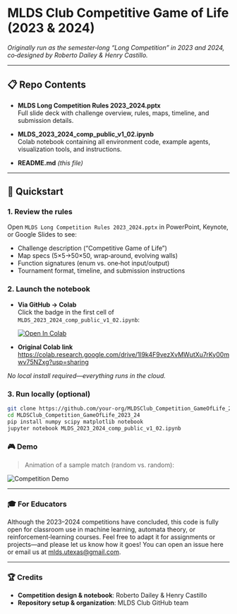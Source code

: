 # MLDS Club Competitive Game of Life (2023 & 2024)

_Originally run as the semester‑long “Long Competition” in 2023 and 2024, co‑designed by Roberto Dailey & Henry Castillo._

---

## 📋 Repo Contents

- **MLDS Long Competition Rules 2023_2024.pptx**  
  Full slide deck with challenge overview, rules, maps, timeline, and submission details.

- **MLDS_2023_2024_comp_public_v1_02.ipynb**  
  Colab notebook containing all environment code, example agents, visualization tools, and instructions.

- **README.md** _(this file)_

---

## 🚀 Quickstart

### 1. Review the rules  
Open `MLDS Long Competition Rules 2023_2024.pptx` in PowerPoint, Keynote, or Google Slides to see:  
- Challenge description (“Competitive Game of Life”)  
- Map specs (5×5→50×50, wrap‑around, evolving walls)  
- Function signatures (enum vs. one‑hot input/output)  
- Tournament format, timeline, and submission instructions

### 2. Launch the notebook

- **Via GitHub → Colab**  
  Click the badge in the first cell of  
  `MLDS_2023_2024_comp_public_v1_02.ipynb`:

  [![Open In Colab](https://colab.research.google.com/assets/colab-badge.svg)](https://github.com/your-org/MLDSClub_Competition_GameOfLife_2023_24/blob/main/MLDS_2023_2024_comp_public_v1_02.ipynb)

- **Original Colab link**  
  https://colab.research.google.com/drive/1l9k4F9vezXvMWutXu7rKy00mwv75NZxg?usp=sharing

_No local install required—everything runs in the cloud._

### 3. Run locally (optional)

```bash
git clone https://github.com/your-org/MLDSClub_Competition_GameOfLife_2023_24.git
cd MLDSClub_Competition_GameOfLife_2023_24
pip install numpy scipy matplotlib notebook
jupyter notebook MLDS_2023_2024_comp_public_v1_02.ipynb
```
### 🎮 Demo

> Animation of a sample match (random vs. random):

![Competition Demo](demo.gif)

---

### 🎓 For Educators

Although the 2023–2024 competitions have concluded, this code is fully open for classroom use in machine learning, automata theory, or reinforcement‑learning courses. Feel free to adapt it for assignments or projects—and please let us know how it goes! You can open an issue here or email us at mlds.utexas@gmail.com.

---

### 🏆 Credits

- **Competition design & notebook**: Roberto Dailey & Henry Castillo  
- **Repository setup & organization**: MLDS Club GitHub team  
